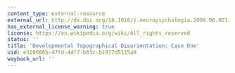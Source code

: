 ```yaml
---
content_type: external-resource
external_url: http://dx.doi.org/10.1016/j.neuropsychologia.2008.08.021
has_external_license_warning: true
license: https://en.wikipedia.org/wiki/All_rights_reserved
status: ''
title: 'Developmental Topographical Disorientation: Case One'
uid: e328686b-47fd-44f7-b03c-b1977d5115a9
wayback_url: ''
---
```

